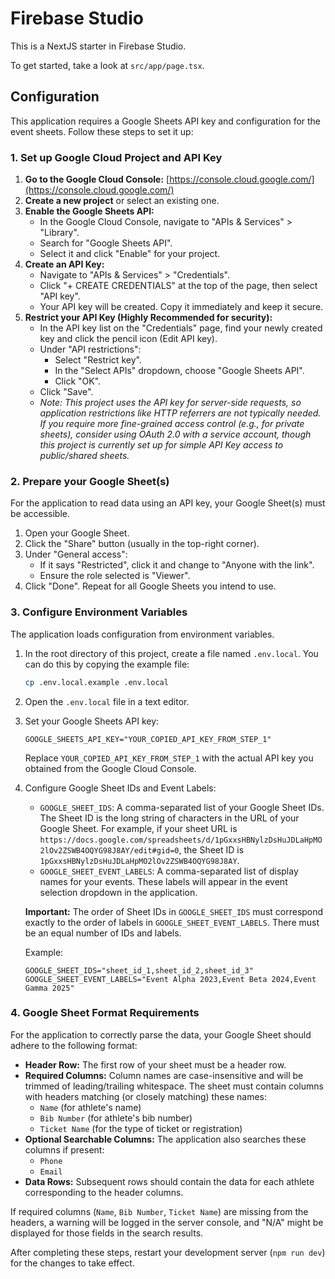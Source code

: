 # Firebase Studio

This is a NextJS starter in Firebase Studio.

To get started, take a look at `src/app/page.tsx`.

## Configuration

This application requires a Google Sheets API key and configuration for the event sheets. Follow these steps to set it up:

### 1. Set up Google Cloud Project and API Key

1.  **Go to the Google Cloud Console:** [https://console.cloud.google.com/](https://console.cloud.google.com/)
2.  **Create a new project** or select an existing one.
3.  **Enable the Google Sheets API:**
    *   In the Google Cloud Console, navigate to "APIs & Services" > "Library".
    *   Search for "Google Sheets API".
    *   Select it and click "Enable" for your project.
4.  **Create an API Key:**
    *   Navigate to "APIs & Services" > "Credentials".
    *   Click "+ CREATE CREDENTIALS" at the top of the page, then select "API key".
    *   Your API key will be created. Copy it immediately and keep it secure.
5.  **Restrict your API Key (Highly Recommended for security):**
    *   In the API key list on the "Credentials" page, find your newly created key and click the pencil icon (Edit API key).
    *   Under "API restrictions":
        *   Select "Restrict key".
        *   In the "Select APIs" dropdown, choose "Google Sheets API".
        *   Click "OK".
    *   Click "Save".
    *   *Note: This project uses the API key for server-side requests, so application restrictions like HTTP referrers are not typically needed. If you require more fine-grained access control (e.g., for private sheets), consider using OAuth 2.0 with a service account, though this project is currently set up for simple API Key access to public/shared sheets.*

### 2. Prepare your Google Sheet(s)

For the application to read data using an API key, your Google Sheet(s) must be accessible.
1.  Open your Google Sheet.
2.  Click the "Share" button (usually in the top-right corner).
3.  Under "General access":
    *   If it says "Restricted", click it and change to "Anyone with the link".
    *   Ensure the role selected is "Viewer".
4.  Click "Done".
Repeat for all Google Sheets you intend to use.

### 3. Configure Environment Variables

The application loads configuration from environment variables.
1.  In the root directory of this project, create a file named `.env.local`.
    You can do this by copying the example file:
    ```bash
    cp .env.local.example .env.local
    ```
2.  Open the `.env.local` file in a text editor.
3.  Set your Google Sheets API key:
    ```env
    GOOGLE_SHEETS_API_KEY="YOUR_COPIED_API_KEY_FROM_STEP_1"
    ```
    Replace `YOUR_COPIED_API_KEY_FROM_STEP_1` with the actual API key you obtained from the Google Cloud Console.
4.  Configure Google Sheet IDs and Event Labels:
    *   `GOOGLE_SHEET_IDS`: A comma-separated list of your Google Sheet IDs.
        The Sheet ID is the long string of characters in the URL of your Google Sheet. For example, if your sheet URL is `https://docs.google.com/spreadsheets/d/1pGxxsHBNylzDsHuJDLaHpMO2lOv2ZSWB4OQYG98J8AY/edit#gid=0`, the Sheet ID is `1pGxxsHBNylzDsHuJDLaHpMO2lOv2ZSWB4OQYG98J8AY`.
    *   `GOOGLE_SHEET_EVENT_LABELS`: A comma-separated list of display names for your events. These labels will appear in the event selection dropdown in the application.

    **Important:** The order of Sheet IDs in `GOOGLE_SHEET_IDS` must correspond exactly to the order of labels in `GOOGLE_SHEET_EVENT_LABELS`. There must be an equal number of IDs and labels.

    Example:
    ```env
    GOOGLE_SHEET_IDS="sheet_id_1,sheet_id_2,sheet_id_3"
    GOOGLE_SHEET_EVENT_LABELS="Event Alpha 2023,Event Beta 2024,Event Gamma 2025"
    ```

### 4. Google Sheet Format Requirements

For the application to correctly parse the data, your Google Sheet should adhere to the following format:
*   **Header Row:** The first row of your sheet must be a header row.
*   **Required Columns:** Column names are case-insensitive and will be trimmed of leading/trailing whitespace. The sheet must contain columns with headers matching (or closely matching) these names:
    *   `Name` (for athlete's name)
    *   `Bib Number` (for athlete's bib number)
    *   `Ticket Name` (for the type of ticket or registration)
*   **Optional Searchable Columns:** The application also searches these columns if present:
    *   `Phone`
    *   `Email`
*   **Data Rows:** Subsequent rows should contain the data for each athlete corresponding to the header columns.

If required columns (`Name`, `Bib Number`, `Ticket Name`) are missing from the headers, a warning will be logged in the server console, and "N/A" might be displayed for those fields in the search results.

After completing these steps, restart your development server (`npm run dev`) for the changes to take effect.
